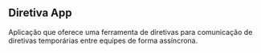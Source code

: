 ## Diretiva App

Aplicação que oferece uma ferramenta de diretivas para comunicação de diretivas temporárias entre equipes de forma assíncrona.

